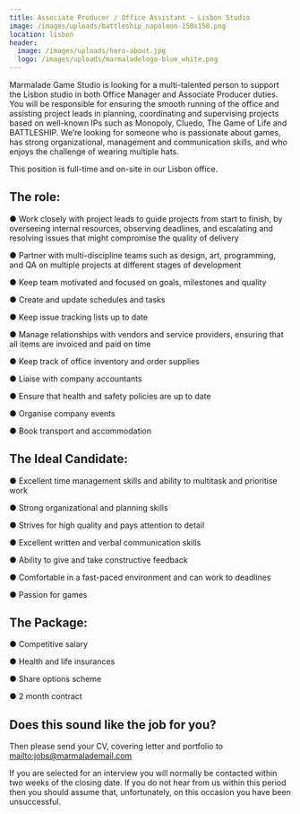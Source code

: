 ```yaml
---
title: Associate Producer / Office Assistant – Lisbon Studio
image: /images/uploads/battleship_napoleon-150x150.png
location: lisbon
header:
  image: /images/uploads/hero-about.jpg
  logo: /images/uploads/marmaladelogo-blue_white.png
---
```

Marmalade Game Studio is looking for a multi-talented person to support the Lisbon studio in both Office Manager and Associate Producer duties. You will be responsible for ensuring the smooth running of the office and assisting project leads in planning, coordinating and supervising projects based on well-known IPs such as Monopoly, Cluedo, The Game of Life and BATTLESHIP. We’re looking for someone who is passionate about games, has strong organizational, management and communication skills, and who enjoys the challenge of wearing multiple hats.

This position is full-time and on-site in our Lisbon office.

## The role:

● Work closely with project leads to guide projects from start to finish, by overseeing internal resources, observing deadlines, and escalating and resolving issues that might compromise the quality of delivery

● Partner with multi-discipline teams such as design, art, programming, and QA on multiple projects at different stages of development

● Keep team motivated and focused on goals, milestones and quality

● Create and update schedules and tasks

● Keep issue tracking lists up to date

● Manage relationships with vendors and service providers, ensuring that all items are invoiced and paid on time

● Keep track of office inventory and order supplies

● Liaise with company accountants

● Ensure that health and safety policies are up to date

● Organise company events

● Book transport and accommodation

## The Ideal Candidate:

● Excellent time management skills and ability to multitask and prioritise work

● Strong organizational and planning skills

● Strives for high quality and pays attention to detail

● Excellent written and verbal communication skills

● Ability to give and take constructive feedback

● Comfortable in a fast-paced environment and can work to deadlines

● Passion for games 

## The Package:

● Competitive salary

● Health and life insurances

● Share options scheme

● 2 month contract

## Does this sound like the job for you?

Then please send your CV, covering letter  and portfolio to <mailto:jobs@marmalademail.com>

If you are selected for an interview you will normally be contacted within two weeks of the closing date. If you do not hear from us within this period then you should assume that, unfortunately, on this occasion you have been unsuccessful.
